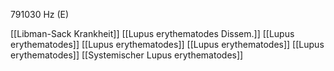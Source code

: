 791030 Hz (E)

[[Libman-Sack Krankheit]]
[[Lupus erythematodes Dissem.]]
[[Lupus erythematodes]]
[[Lupus erythematodes]]
[[Lupus erythematodes]]
[[Lupus erythematodes]]
[[Systemischer Lupus erythematodes]]